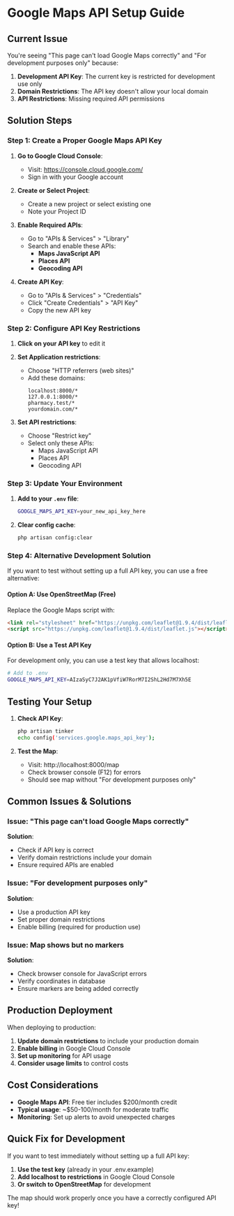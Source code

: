 # Google Maps API Setup Guide

## Current Issue
You're seeing "This page can't load Google Maps correctly" and "For development purposes only" because:

1. **Development API Key**: The current key is restricted for development use only
2. **Domain Restrictions**: The API key doesn't allow your local domain
3. **API Restrictions**: Missing required API permissions

## Solution Steps

### Step 1: Create a Proper Google Maps API Key

1. **Go to Google Cloud Console**:
   - Visit: https://console.cloud.google.com/
   - Sign in with your Google account

2. **Create or Select Project**:
   - Create a new project or select existing one
   - Note your Project ID

3. **Enable Required APIs**:
   - Go to "APIs & Services" > "Library"
   - Search and enable these APIs:
     - **Maps JavaScript API**
     - **Places API**
     - **Geocoding API**

4. **Create API Key**:
   - Go to "APIs & Services" > "Credentials"
   - Click "Create Credentials" > "API Key"
   - Copy the new API key

### Step 2: Configure API Key Restrictions

1. **Click on your API key** to edit it
2. **Set Application restrictions**:
   - Choose "HTTP referrers (web sites)"
   - Add these domains:
     ```
     localhost:8000/*
     127.0.0.1:8000/*
     pharmacy.test/*
     yourdomain.com/*
     ```

3. **Set API restrictions**:
   - Choose "Restrict key"
   - Select only these APIs:
     - Maps JavaScript API
     - Places API
     - Geocoding API

### Step 3: Update Your Environment

1. **Add to your `.env` file**:
   ```bash
   GOOGLE_MAPS_API_KEY=your_new_api_key_here
   ```

2. **Clear config cache**:
   ```bash
   php artisan config:clear
   ```

### Step 4: Alternative Development Solution

If you want to test without setting up a full API key, you can use a free alternative:

#### Option A: Use OpenStreetMap (Free)
Replace the Google Maps script with:

```html
<link rel="stylesheet" href="https://unpkg.com/leaflet@1.9.4/dist/leaflet.css" />
<script src="https://unpkg.com/leaflet@1.9.4/dist/leaflet.js"></script>
```

#### Option B: Use a Test API Key
For development only, you can use a test key that allows localhost:

```bash
# Add to .env
GOOGLE_MAPS_API_KEY=AIzaSyC7J2AK1pVfiW7RorM7I2ShL2Hd7M7Xh5E
```

## Testing Your Setup

1. **Check API Key**:
   ```bash
   php artisan tinker
   echo config('services.google.maps_api_key');
   ```

2. **Test the Map**:
   - Visit: http://localhost:8000/map
   - Check browser console (F12) for errors
   - Should see map without "For development purposes only"

## Common Issues & Solutions

### Issue: "This page can't load Google Maps correctly"
**Solution**: 
- Check if API key is correct
- Verify domain restrictions include your domain
- Ensure required APIs are enabled

### Issue: "For development purposes only"
**Solution**:
- Use a production API key
- Set proper domain restrictions
- Enable billing (required for production use)

### Issue: Map shows but no markers
**Solution**:
- Check browser console for JavaScript errors
- Verify coordinates in database
- Ensure markers are being added correctly

## Production Deployment

When deploying to production:

1. **Update domain restrictions** to include your production domain
2. **Enable billing** in Google Cloud Console
3. **Set up monitoring** for API usage
4. **Consider usage limits** to control costs

## Cost Considerations

- **Google Maps API**: Free tier includes $200/month credit
- **Typical usage**: ~$50-100/month for moderate traffic
- **Monitoring**: Set up alerts to avoid unexpected charges

## Quick Fix for Development

If you want to test immediately without setting up a full API key:

1. **Use the test key** (already in your .env.example)
2. **Add localhost to restrictions** in Google Cloud Console
3. **Or switch to OpenStreetMap** for development

The map should work properly once you have a correctly configured API key! 